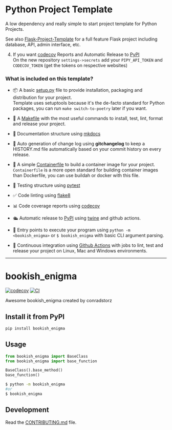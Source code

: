 
# Python Project Template

A low dependency and really simple to start project template for Python Projects.

See also [Flask-Project-Template](https://github.com/rochacbruno/flask-project-template/) for a full feature Flask project including database, API, admin interface, etc.


4. If you want [codecov](https://about.codecov.io/sign-up/) Reports and 
Automatic Release to [PyPI](https://pypi.org)  
  On the new repository `settings->secrets` add your `PIPY_API_TOKEN` and `CODECOV_TOKEN` (get the tokens on respective websites)

### What is included on this template?


- 📦 A basic [setup.py](setup.py) file to provide installation, packaging and distribution for your project.  
  Template uses setuptools because it's the de-facto standard for Python packages, you can run `make switch-to-poetry` later if you want.

- 🤖 A [Makefile](Makefile) with the most useful commands to install, test, lint, format and release your project.
- 📃 Documentation structure using [mkdocs](http://www.mkdocs.org)

- 💬 Auto generation of change log using **gitchangelog** to keep a HISTORY.md file automatically based on your commit history on every release.

- 🐋 A simple [Containerfile](Containerfile) to build a container image for your project.  
  `Containerfile` is a more open standard for building container images than Dockerfile, you can use buildah or docker with this file.

- 🧪 Testing structure using [pytest](https://docs.pytest.org/en/latest/)

- ✅ Code linting using [flake8](https://flake8.pycqa.org/en/latest/)

- 📊 Code coverage reports using [codecov](https://about.codecov.io/sign-up/)

- 🛳️ Automatic release to [PyPI](https://pypi.org) using [twine](https://twine.readthedocs.io/en/latest/) and github actions.

- 🎯 Entry points to execute your program using `python -m <bookish_enigma>` or `$ bookish_enigma` with basic CLI argument parsing.

- 🔄 Continuous integration using [Github Actions](.github/workflows/) with jobs to lint, test and release your project on Linux, Mac and Windows environments.

<!--  DELETE THE LINES ABOVE THIS AND WRITE YOUR PROJECT README BELOW -->

---
# bookish_enigma

[![codecov](https://codecov.io/gh/conradstorz/bookish-enigma/branch/main/graph/badge.svg?token=bookish-enigma_token_here)](https://codecov.io/gh/conradstorz/bookish-enigma)
[![CI](https://github.com/conradstorz/bookish-enigma/actions/workflows/main.yml/badge.svg)](https://github.com/conradstorz/bookish-enigma/actions/workflows/main.yml)

Awesome bookish_enigma created by conradstorz

## Install it from PyPI

```bash
pip install bookish_enigma
```

## Usage

```py
from bookish_enigma import BaseClass
from bookish_enigma import base_function

BaseClass().base_method()
base_function()
```

```bash
$ python -m bookish_enigma
#or
$ bookish_enigma
```

## Development

Read the [CONTRIBUTING.md](CONTRIBUTING.md) file.
